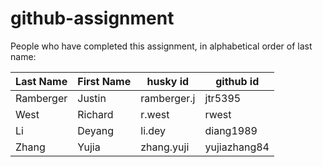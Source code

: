 # github-assignment

People who have completed this assignment, in alphabetical order of last name:

Last Name | First Name | husky id | github id
----------| -------| -------|---------
Ramberger    |   Justin   | ramberger.j   |   jtr5395
West    |   Richard   | r.west   |   rwest
Li  | Deyang  | li.dey  | diang1989
Zhang   |   Yujia     | zhang.yuji  | yujiazhang84

